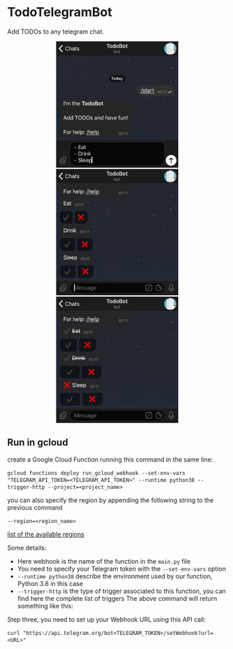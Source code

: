 # TodoTelegramBot

Add TODOs to any telegram chat.

<p align="center">
  <img src="/screenshots/img1.png" width="280"/> <img src="/screenshots/img2.png" width="280"/> <img src="/screenshots/img3.png" width="280"/>
</p>

## Run in gcloud
create a Google Cloud Function running this command in the same line:
```
gcloud functions deploy run_gcloud_webhook --set-env-vars "TELEGRAM_API_TOKEN=<TELEGRAM_API_TOKEN>" --runtime python38 --trigger-http --project=<project_name>
```
you can also specify the region by appending the following string to the previous command
```
--region=<region_name>
```
[list of the available regions](https://cloud.google.com/compute/docs/regions-zones)

Some details:

* Here webhook is the name of the function in the `main.py` file
* You need to specify your Telegram token with the `--set-env-vars` option
* `--runtime python38` describe the environment used by our function, Python 3.8 in this case
* `--trigger-http` is the type of trigger associated to this function, you can find here the complete list of triggers
The above command will return something like this:
  
Step three, you need to set up your Webhook URL using this API call:
```
curl "https://api.telegram.org/bot<TELEGRAM_TOKEN>/setWebhook?url=<URL>"
```
